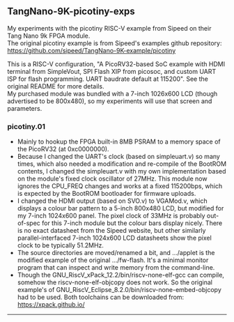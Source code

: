 ## TangNano-9K-picotiny-exps
My experiments with the picotiny RISC-V example from Sipeed on their Tang Nano
9k FPGA module.
<br>
The original picotiny example is from Sipeed's examples github repository:<br>
https://github.com/sipeed/TangNano-9K-example/picotiny

This is a RISC-V configuration, "A PicoRV32-based SoC example with HDMI
terminal from SimpleVout, SPI Flash XIP from picosoc, and custom UART ISP for
flash programming. UART baudrate default at 115200". See the original README
for more details.<br>
My purchased module was bundled with a 7-inch 1026x600 LCD (though advertised
to be 800x480), so my experiments will use that screen and parameters.

### picotiny.01
- Mainly to hookup the FPGA built-in 8MB PSRAM to a memory space of the
PicoRV32 (at 0xc0000000).
- Because I changed the UART's clock (based on simpleuart.v) so many times,
which also needed a modification and re-compile of the BootROM contents, I
changed the simpleuart.v with my own implementation based on the module's fixed
clock oscillator of 27MHz. This module now ignores the CPU_FREQ changes and
works at a fixed 115200bps, which is expected by the BootROM bootloader for 
firmware uploads.
- I changed the HDMI output (based on SVO.v) to VGAMod.v, which displays a
colour bar pattern to a 5-inch 800x480 LCD, but modified for my 7-inch 1024x600
panel. The pixel clock of 33MHz is probably out-of-spec for this 7-inch module
but the colour bars display nicely. There is no exact datasheet from the Sipeed
website, but other similarly parallel-interfaced 7-inch 1024x600 LCD datasheets
show the pixel clock to be typically 51.2MHz.
- The source directories are moved/renamed a bit, and .../applet is the
modified example of the original .../fw-flash. It's a minimal monitor program
that can inspect and write memory from the command-line.
- Though the GNU_RiscV_xPack_12.2/bin/riscv-none-elf-gcc can compile, somehow
the riscv-none-elf-objcopy does not work. So the original example's of 
GNU_RiscV_Eclipse_8.2.0/bin/riscv-none-embed-objcopy had to be used. Both
toolchains can be downloaded from: https://xpack.github.io/



___